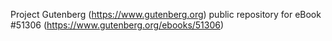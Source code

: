 Project Gutenberg (https://www.gutenberg.org) public repository for
eBook #51306 (https://www.gutenberg.org/ebooks/51306)
